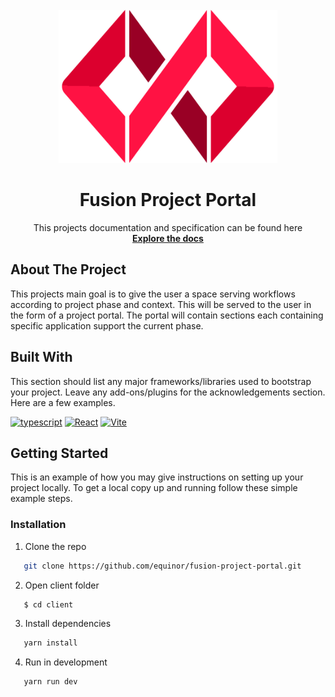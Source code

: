 
<br />
<div align="center">
  <a href="https://github.com/othneildrew/Best-README-Template">
   <img src="../documentation/src/.vuepress/public/fusion.png" width="350">
  </a>

  <h1 align="center">Fusion Project Portal</h1>

  <p align="center">
    This projects documentation and specification can be found here 
    <br />
    <a href="https://equinor.github.io/fusion-project-portal/"><strong>Explore the docs</strong></a>
    <br />
  </p>
</div>

## About The Project

This projects main goal is to give the user a space serving workflows according to project phase and context. This will be served to the user in the form of a project portal. The portal will contain sections each containing specific application support the current phase.

## Built With

This section should list any major frameworks/libraries used to bootstrap your project. Leave any add-ons/plugins for the acknowledgements section. Here are a few examples.

[![typescript][typescript]][typescript-url]
[![React][react.js]][react-url]
[![Vite][vite.js]][vitejs-url]

## Getting Started

This is an example of how you may give instructions on setting up your project locally.
To get a local copy up and running follow these simple example steps.

### Installation

1. Clone the repo

```sh
   git clone https://github.com/equinor/fusion-project-portal.git
```

2. Open client folder

```sh
   $ cd client
```

3. Install dependencies

```sh
   yarn install
```

4. Run in development

```sh
   yarn run dev
```

[react.js]: https://img.shields.io/badge/React-20232A?style=for-the-badge&logo=react&logoColor=61DAFB
[react-url]: https://reactjs.org/
[vite.js]: https://img.shields.io/badge/vite-20232A?style=for-the-badge&logo=vite&logoColor=61DAFB
[vitejs-url]: https://vitejs.dev/
[typescript]: https://img.shields.io/badge/typescript-20232A?style=for-the-badge&logo=typescript&logoColor=61DAFB
[typescript-url]: https://typescriptlang.org
